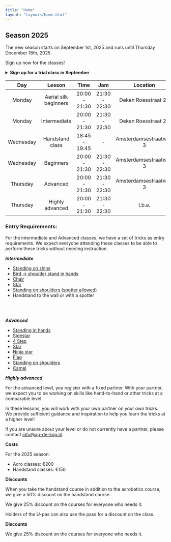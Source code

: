 ```yaml
---
title: "Home"
layout: "layouts/home.html"
---
```



[//]: # (## Acro summer 2024)

[//]: # (Join us for a drop-in acrobatics class every Wednesday from July 17 through August 28! No registration necessary - just come by and enjoy. All levels are welcome!)

[//]: # ()
[//]: # (**On august 7th we have another gym!**)

[//]: # ()
[//]: # (Because our usual location is not  available, we will move to the gym at Schoolplein 6.)

[//]: # ()
[//]: # (This is the same location as our [Sunday jams]&#40;/en-US/open_training/&#41;)

[//]: # ()
[//]: # ()
[//]: # (- Location: Gym Amsterdamsestraatweg 3)

[//]: # (- Gym opens: 19:45)

[//]: # (- Time: 20:00 - 21:30)

[//]: # (- Jam time: 21:30 - 22:30)

[//]: # (- Cost: € 12.50 per lesson. You can pay with a QR code.)

[//]: # ()
[//]: # (Classes are for all levels. It is not necessary to come with a partner. We expect plenty of acrobats to work with!)

[//]: # ()
[//]: # ()
[//]: # (After a communal warmup, we will get to work on acrobatics tricks! You can expect both standing acrobatics and L-basing. The instructors will adjust the workshop to the level of the attendees!)

[//]: # ()
[//]: # ()
[//]: # (Every week is unique because every week different teachers come.)

[//]: # ()


## Season 2025

The new season starts on September 1st, 2025 and runs until Thursday December 18th, 2025.

Sign up now for the classes!  
<details>
<summary>
 <strong class="cursor-pointer">
Sign up for a trial class in September</strong>
</summary>

<clubcollect-widget force-display='true' type='form-page' path='nl/op-de-kop/trial-class'></clubcollect-widget>

</details>


<div class="courses-table mt-8">

|   Day   	  |         Lesson         |        Time        |      Jam      |       Location               |
|:----------:|:----------------------:|:------------------:|:-------------:|:-----------------------------:|
| Monday 	  | Aerial silk beginners	 |  20:00 - 21:30 	   |       21:30 - 22:30      |           Deken Roesstraat 2g   	          |
| Monday 	  |      Intermediate 	       |  20:00 - 21:30 	   | 21:30 - 22:30 | Deken Roesstraat 2g  	  |
| Wednesday  |    Handstand class	    | 18:45 - 19:45    	 |       -       |   Amsterdamsestraatweg 3  	  |
| Wednesday  |       Beginners	        |   20:00 - 21:30    | 21:30 - 22:30 |   Amsterdamsestraatweg 3  	  |
| Thursday   |     Advanced	      |   20:00 - 21:30    | 21:30 - 22:30 |   Amsterdamsestraatweg 3  	  |
| Thursday   |   Highly advanced 	    |   20:00 - 21:30    |        21:30 - 22:30       |           t.b.a.  	          |

</div>




### Entry Requirements:

For the intermediate and Advanced classes, we have a set of tricks as entry requirements. We expect everyone attending these classes to be able to perform these tricks without needing instruction.

***Intermediate***
- [Standing on shins](https://app.skillzones.nl/public/library/video/442)
- [Bird -> shoulder stand in hands](https://app.skillzones.nl/public/library/video/443)
- [Chair](https://app.skillzones.nl/public/library/video/445)
- [Star](https://app.skillzones.nl/public/library/video/444)
- [Standing on shoulders (spotter allowed)](https://app.skillzones.nl/public/library/video/446)
- Handstand to the wall or with a spotter

<br>
<br>


***Advanced***
- [Standing in hands](https://app.skillzones.nl/public/library/video/99)
- [Sidestar](https://app.skillzones.nl/public/library/video/98)
- [4 Step](https://app.skillzones.nl/public/library/video/97)
- [Star](https://app.skillzones.nl/public/library/video/96)
- [Ninja star](https://app.skillzones.nl/public/library/video/95)
- [Flag](https://app.skillzones.nl/public/library/video/94)
- [Standing on shoulders](https://app.skillzones.nl/public/library/video/93)
- [Camel](https://app.skillzones.nl/public/library/video/91)

***Highly advanced***

For the advanced level, you register with a fixed partner. With your partner, we expect you to be working on skills like hand-to-hand or other tricks at a comparable level.

In these lessons, you will work with your own partner on your own tricks. We provide sufficient guidance and inspiration to help you learn the tricks at a higher level!

If you are unsure about your level or do not currently have a partner, please contact info@op-de-kop.nl.


**Costs**

For the 2025 season:
- Acro classes: €200
- Handstand classes: €150

**Discounts**

When you take the handstand course in addition to the acrobatics course, we give a 50% discount on the handstand course.

We give 25% discount on the courses for everyone who needs it.

Holders of the U-pas can also use the pass for a discount on the class.




**Discounts**

We give 25% discount on the courses for everyone who needs it.


<br>
<br>
